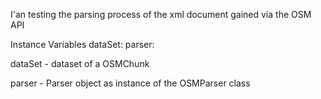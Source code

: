 I'an testing the parsing process of the xml document gained via the OSM API

Instance Variables
	dataSet:		<OSMDataset>
	parser:		<OSMParser>

dataSet
	- dataset of a OSMChunk

parser
	- Parser object as instance of the OSMParser class
 
